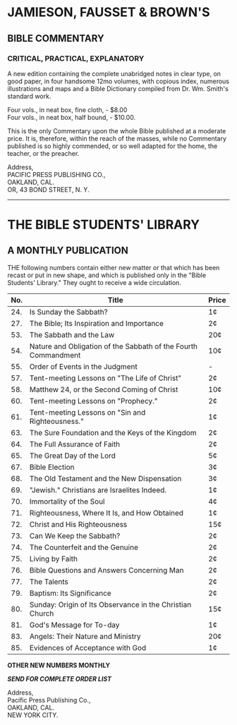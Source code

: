 # JAMIESON, FAUSSET & BROWN'S

## BIBLE COMMENTARY
### CRITICAL, PRACTICAL, EXPLANATORY

A new edition containing the complete unabridged notes in clear type, on good paper, in four handsome 12mo volumes, with copious index, numerous illustrations and maps and a Bible Dictionary compiled from Dr. Wm. Smith's standard work.

Four vols., in neat box, fine cloth, - $8.00  
Four vols., in neat box, half bound, - $10.00.

This is the only Commentary upon the whole Bible published at a moderate price. It is, therefore, within the reach of the masses, while no Commentary published is so highly commended, or so well adapted for the home, the teacher, or the preacher.

Address,  
PACIFIC PRESS PUBLISHING CO.,  
OAKLAND, CAL.  
OR, 43 BOND STREET, N. Y.

---

# THE BIBLE STUDENTS' LIBRARY
## A MONTHLY PUBLICATION

THE following numbers contain either new matter or that which has been recast or put in new shape, and which is published only in the "Bible Students' Library." They ought to receive a wide circulation.

No. | Title | Price
--- | --- | ---
24. | Is Sunday the Sabbath? | 1¢
27. | The Bible; Its Inspiration and Importance | 2¢
53. | The Sabbath and the Law | 20¢
54. | Nature and Obligation of the Sabbath of the Fourth Commandment | 10¢
55. | Order of Events in the Judgment | -
57. | Tent-meeting Lessons on "The Life of Christ" | 2¢
58. | Matthew 24, or the Second Coming of Christ | 10¢
60. | Tent-meeting Lessons on "Prophecy." | 2¢
61. | Tent-meeting Lessons on "Sin and Righteousness." | 1¢
63. | The Sure Foundation and the Keys of the Kingdom | 2¢
64. | The Full Assurance of Faith | 2¢
65. | The Great Day of the Lord | 5¢
67. | Bible Election | 3¢
68. | The Old Testament and the New Dispensation | 3¢
69. | "Jewish." Christians are Israelites Indeed. | 1¢
70. | Immortality of the Soul | 4¢
71. | Righteousness, Where It Is, and How Obtained | 1¢
72. | Christ and His Righteousness | 15¢
73. | Can We Keep the Sabbath? | 2¢
74. | The Counterfeit and the Genuine | 2¢
75. | Living by Faith | 2¢
76. | Bible Questions and Answers Concerning Man | 2¢
77. | The Talents | 2¢
79. | Baptism: Its Significance | 2¢
80. | Sunday: Origin of Its Observance in the Christian Church | 15¢
81. | God's Message for To-day | 1¢
83. | Angels: Their Nature and Ministry | 20¢
85. | Evidences of Acceptance with God | 1¢

**OTHER NEW NUMBERS MONTHLY**

***SEND FOR COMPLETE ORDER LIST***

Address,  
Pacific Press Publishing Co.,  
OAKLAND, CAL.  
NEW YORK CITY.